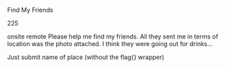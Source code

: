 Find My Friends

225

onsite remote
Please help me find my friends. All they sent me in terms of location was the photo attached. I think they were going out for drinks...

Just submit name of place (without the flag{} wrapper)

